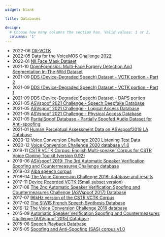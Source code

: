 ```yaml
---
widget: blank

title: Databases

design:
  # Choose how many columns the section has. Valid values: 1 or 2.
  columns: '1'
---
```



* 2022-06 [DR-VCTK](https://doi.org/10.7488/ds/2316)
* 2022-05 [Data for the VoiceMOS Challenge 2022](https://doi.org/10.5281/zenodo.6572573)
* 2022-01 [NII Face Mask Dataset](https://doi.org/10.5281/zenodo.5761725)
* 2021-10 [OpenForensics: Multi-Face Forgery Detection And Segmentation In-The-Wild Dataset](https://doi.org/10.5281/zenodo.5528418)
* 2021-09 [DDS (Device-Degraded Speech) Dataset - VCTK portion - Part 2](https://doi.org/10.5281/zenodo.5501697)
* 2021-09 [DDS (Device-Degraded Speech) Dataset - VCTK portion - Part 1](https://doi.org/10.5281/zenodo.5499506)
* 2021-09 [DDS (Device-Degraded Speech) Dataset - DAPS portion](https://doi.org/10.5281/zenodo.5464104)
* 2021-05 [ASVspoof 2021 Challenge - Speech Deepfake Database](https://doi.org/10.5281/zenodo.4835108)
* 2021-05 [ASVspoof 2021 Challenge - Logical Access Database](https://doi.org/10.5281/zenodo.4837263)
* 2021-05 [ASVspoof 2021 Challenge - Physical Access Database](https://doi.org/10.5281/zenodo.4834716)
* 2021-05 [PartialSpoof Database - Partially Spoofed Audio Dataset for Anti-spoofing](https://doi.org/10.5281/zenodo.5112031)
* 2021-01 [Human Perceptual Assessment Data on ASVspoof2019 LA Database](https://doi.org/10.5281/zenodo.4460906)
* 2020-12 [Voice Conversion Challenge 2020 Listening Test Data](https://doi.org/10.5281/zenodo.4345998)
* 2020-12 [Voice Conversion Challenge 2020 database v1.0](https://doi.org/10.5281/zenodo.4345689)
* 2019-11 [CSTR VCTK Corpus: English Multi-speaker Corpus for CSTR Voice Cloning Toolkit (version 0.92)](https://doi.org/10.7488/ds/2645)
* 2019-06 [ASVspoof 2019: The 3rd Automatic Speaker Verification Spoofing and Countermeasures Challenge database](https://doi.org/10.7488/ds/2555)
* 2019-03 [Alba speech corpus](https://doi.org/10.7488/ds/2506)
* 2018-04 [The Voice Conversion Challenge 2018: database and results](https://doi.org/10.7488/ds/2337)
* 2017-11 [Device Recorded VCTK (Small subset version)](https://doi.org/10.7488/ds/2316)
* 2017-08 [The 2nd Automatic Speaker Verification Spoofing and Countermeasures Challenge (ASVspoof 2017) Database](https://doi.org/10.7488/ds/2105)
* 2017-07 [96kHz version of the CSTR VCTK Corpus](https://doi.org/10.7488/ds/2101)
* 2017-02 [The SIWIS French Speech Synthesis Database](http://datashare.is.ed.ac.uk/handle/10283/2353)
* 2016-12 [The Voice Conversion Challenge 2016 database](http://datashare.is.ed.ac.uk/handle/10283/2211)
* 2015-09 [Automatic Speaker Verification Spoofing and Countermeasures Challenge (ASVspoof 2015) Database](http://datashare.is.ed.ac.uk/handle/10283/853)
* 2015-08 [Speech Playback Database](https://archive.org/details/PlaybackSpeechDatabase)
* 2015-05 [Spoofing and Anti-Spoofing (SAS) corpus v1.0](http://datashare.is.ed.ac.uk/handle/10283/782)
<!-- * 2012-09 [CSTR VCTK Corpus](https://datashare.is.ed.ac.uk/handle/10283/2651)
* 2012-05 [CSTR NAM TIMIT Plus Corpus](http://homepages.inf.ed.ac.uk/jyamagis/page3/page57/page57.html)
* 2011-10 [Southern British Female Voice Package for Festival Speech Synthesis System](http://licensing.research-innovation.ed.ac.uk/view_item.aspx?item_id=2948&list_id=list1-2048&list_index=7&add_cat=IT%20and%20Software)
* 2010-11 [Festival speech synthesis system](http://www.cstr.ed.ac.uk/projects/festival/)
* 2010-10 [Romanian Speech Synthesis (RSS) Corpus](http://romaniantts.com)
* 2006-04 [Signal processing toolkit](http://sp-tk.sourceforge.net/)
* 2002-12 [HMM-based speech synthesis toolkit](http://hts.sp.nitech.ac.jp/) -->



<!-- 

8. DDS (Device-Degraded Speech) Dataset  
*Publication date: September 20, 2021*
[![DOI:10.5281/zenodo.5464104](http://img.shields.io/badge/DOI-10.5281/zenodo.5464104-B31B1B.svg)](https://doi.org/10.5281/zenodo.5464104)

7. ASVspoof 2021 Challenge - Physical Access Database  
*Publication date: May 28, 2021*
[![DOI:10.5281/zenodo.4834716](http://img.shields.io/badge/DOI-10.5281/zenodo.4834716-B31B1B.svg)](https://doi.org/10.5281/zenodo.4834716)

6. ASVspoof 2021 Challenge - Speech Deepfake Database  
*Publication date: May 28, 2021*
[![DOI:10.5281/zenodo.4835108](http://img.shields.io/badge/DOI-10.5281/zenodo.4835108-B31B1B.svg)](https://doi.org/10.5281/zenodo.4835108)

5. ASVspoof 2021 Challenge - Logical Access Database  
*Publication date: May 28, 2021*
[![DOI:10.5281/zenodo.4837263](http://img.shields.io/badge/DOI-10.5281/zenodo.4837263-B31B1B.svg)](https://doi.org/10.5281/zenodo.4837263)

4. PartialSpoof Database - Partially Spoofed Audio Dataset for Anti-spoofing  
*Publication date: May 27, 2021*
[![DOI:10.5281/zenodo.4817532](http://img.shields.io/badge/DOI-10.5281/zenodo.4817532-B31B1B.svg)](https://doi.org/10.5281/zenodo.4817532)

3. Voice Conversion Challenge 2020 Listening Test Data  
*Publication date: January 12, 2021*
[![DOI:10.5281/zenodo.4433173](http://img.shields.io/badge/DOI-10.5281/zenodo.4433173-B31B1B.svg)](https://doi.org/10.5281/zenodo.4433173)

2. Voice Conversion Challenge 2020 database v1.0  
*Publication date: December 18, 2020*
[![DOI:10.5281/zenodo.4345689](http://img.shields.io/badge/DOI-10.5281/zenodo.4345689-B31B1B.svg)](https://doi.org/10.5281/zenodo.4345689)

1. ASVspoof 2019: The 3rd Automatic Speaker Verification Spoofing and Countermeasures Challenge database  
*Publication date: June 4, 2019*  
**Downloaded a total of 200,000 times to date**
[![DOI:10.7488/ds/2555](http://img.shields.io/badge/DOI-10.7488/ds/2555-B31B1B.svg)](https://doi.org/10.7488/ds/2555)
 -->

